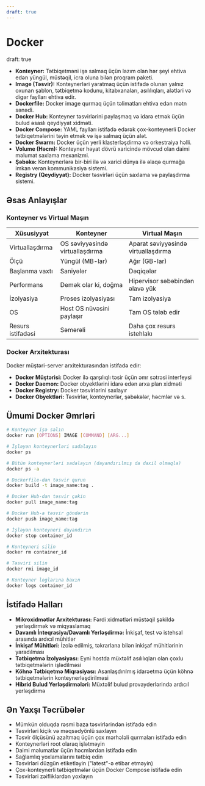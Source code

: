 ```yaml
---
draft: true
---
```

# Docker
draft: true

- **Konteyner:** Tətbiqetməni işə salmaq üçün lazım olan hər şeyi ehtiva edən yüngül, müstəqil, icra oluna bilən proqram paketi.
- **Image (Təsvir):** Konteynerləri yaratmaq üçün istifadə olunan yalnız oxunan şablon, tətbiqetmə kodunu, kitabxanaları, asılılıqları, alətləri və digər faylları ehtiva edir.
- **Dockerfile:** Docker image qurmaq üçün təlimatları ehtiva edən mətn sənədi.
- **Docker Hub:** Konteyner təsvirlərini paylaşmaq və idarə etmək üçün bulud əsaslı qeydiyyat xidməti.
- **Docker Compose:** YAML faylları istifadə edərək çox-konteynerli Docker tətbiqetmələrini təyin etmək və işə salmaq üçün alət.
- **Docker Swarm:** Docker üçün yerli klasterləşdirmə və orkestraiya həlli.
- **Volume (Həcm):** Konteyner həyat dövrü xaricində mövcud olan daimi məlumat saxlama mexanizmi.
- **Şəbəkə:** Konteynerlərə bir-biri ilə və xarici dünya ilə əlaqə qurmağa imkan verən kommunikasiya sistemi.
- **Registry (Qeydiyyat):** Docker təsvirləri üçün saxlama və paylaşdırma sistemi.

## Əsas Anlayışlar

### Konteyner vs Virtual Maşın

| Xüsusiyyət | Konteyner | Virtual Maşın |
|------------|-----------|---------------|
| Virtuallaşdırma | OS səviyyəsində virtuallaşdırma | Aparat səviyyəsində virtuallaşdırma |
| Ölçü | Yüngül (MB-lar) | Ağır (GB-lar) |
| Başlanma vaxtı | Saniyələr | Dəqiqələr |
| Performans | Demək olar ki, doğma | Hipervisor səbəbindən əlavə yük |
| İzolyasiya | Proses izolyasiyası | Tam izolyasiya |
| OS | Host OS nüvəsini paylaşır | Tam OS tələb edir |
| Resurs istifadəsi | Səmərəli | Daha çox resurs istehlakı |

### Docker Arxitekturası

Docker müştəri-server arxitekturasından istifadə edir:
- **Docker Müştərisi:** Docker ilə qarşılıqlı təsir üçün əmr sətrəsi interfeysi
- **Docker Daemon:** Docker obyektlərini idarə edən arxa plan xidməti
- **Docker Registry:** Docker təsvirlərini saxlayır
- **Docker Obyektləri:** Təsvirlər, konteynerlər, şəbəkələr, həcmlər və s.

## Ümumi Docker Əmrləri

```bash
# Konteyner işə salın
docker run [OPTIONS] IMAGE [COMMAND] [ARG...]

# İşləyən konteynerləri sadalayın
docker ps

# Bütün konteynerləri sadalayın (dayandırılmış da daxil olmaqla)
docker ps -a

# Dockerfile-dan təsvir qurun
docker build -t image_name:tag .

# Docker Hub-dan təsvir çəkin
docker pull image_name:tag

# Docker Hub-a təsvir göndərin
docker push image_name:tag

# İşləyən konteyneri dayandırın
docker stop container_id

# Konteyneri silin
docker rm container_id

# Təsviri silin
docker rmi image_id

# Konteyner loglarına baxın
docker logs container_id
```

## İstifadə Halları

- **Mikroxidmətlər Arxitekturası:** Fərdi xidmətləri müstəqil şəkildə yerləşdirmək və miqyaslamaq
- **Davamlı İnteqrasiya/Davamlı Yerləşdirmə:** İnkişaf, test və istehsal arasında ardıcıl mühitlər
- **İnkişaf Mühitləri:** İzolə edilmiş, təkrarlana bilən inkişaf mühitlərinin yaradılması
- **Tətbiqetmə İzolyasiyası:** Eyni hostda müxtəlif asılılıqları olan çoxlu tətbiqetmələrin işlədilməsi
- **Köhnə Tətbiqetmə Miqrasiyası:** Asanlaşdırılmış idarəetmə üçün köhnə tətbiqetmələrin konteynerləşdirilməsi
- **Hibrid Bulud Yerləşdirmələri:** Müxtəlif bulud provayderlərində ardıcıl yerləşdirmə

## Ən Yaxşı Təcrübələr

- Mümkün olduqda rəsmi baza təsvirlərindən istifadə edin
- Təsvirləri kiçik və məqsədyönlü saxlayın
- Təsvir ölçüsünü azaltmaq üçün çox mərhələli qurmaları istifadə edin
- Konteynerləri root olaraq işlətməyin
- Daimi məlumatlar üçün həcmlərdən istifadə edin
- Sağlamlıq yoxlamalarını tətbiq edin
- Təsvirləri düzgün etiketləyin ("latest"-ə etibar etməyin)
- Çox-konteynerli tətbiqetmələr üçün Docker Compose istifadə edin
- Təsvirləri zəifliklərdən yoxlayın
